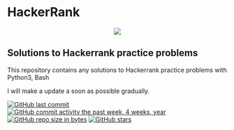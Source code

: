 # HackerRank
<p align="center"><a href="https://www.hackerrank.com/teddams047"><img src="https://i0.wp.com/gradsingames.com/wp-content/uploads/2016/05/856771_668224053197841_1943699009_o.png" ></a></p>

## Solutions to Hackerrank practice problems


This repository contains any solutions to Hackerrank practice problems with Python3, Bash

I will make a update a soon as possible gradually.

[![GitHub last commit](https://img.shields.io/github/last-commit/Tednoob17/HackerRank.svg)](https://github.com/Tednoob17/HackerRank) 
[![GitHub commit activity the past week, 4 weeks, year](https://img.shields.io/github/commit-activity/y/Tednoob17/HackerRank.svg)](https://github.com/Tednoob17/HackerRank)
[![GitHub repo size in bytes](https://img.shields.io/github/repo-size/Tednoob17/HackerRank.svg)](https://github.com/Tednoob17/HackerRank) 
[![GitHub stars](https://img.shields.io/github/stars/Tednoob17/HackerRank.svg)](https://github.com/Tednoob17/HackerRank)
